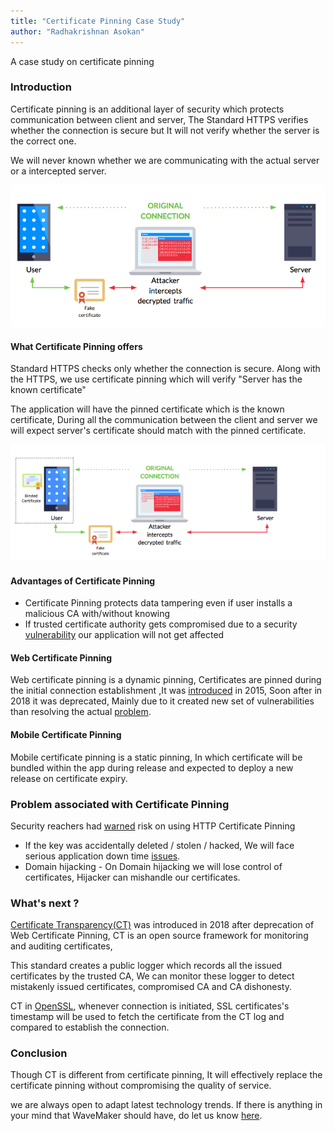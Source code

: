 ```yaml
---
title: "Certificate Pinning Case Study"
author: "Radhakrishnan Asokan"
---
```


A case study on certificate pinning

<!--truncate-->



### Introduction

Certificate pinning is an additional layer of security which protects communication between client and server, The Standard HTTPS verifies whether the connection is secure but It will not verify whether the server is the correct one.

We will never known whether we are communicating with the actual server or a intercepted server.

![MITM](/learn/assets/mitmdiagram.png)


#### What Certificate Pinning offers
Standard HTTPS checks only whether the connection is secure. Along with the HTTPS, we use certificate pinning which will verify "Server has the known certificate"

The application will have the pinned certificate which is the known certificate, During all the communication between the client and server we will expect server's certificate should match with the pinned certificate.

![MITM](/learn/assets/nomitmdiagram.png)


#### Advantages of Certificate Pinning
* Certificate Pinning protects data tampering even if user installs a malicious CA with/without knowing
* If trusted certificate authority gets compromised due to a security [vulnerability](https://en.wikipedia.org/wiki/Certificate_authority#CA_compromise) our application will not get affected


#### Web Certificate Pinning
Web certificate pinning is a dynamic pinning, Certificates are pinned during the initial connection establishment ,It was [introduced](https://developer.mozilla.org/en-US/docs/Web/HTTP/Public_Key_Pinning) in 2015, Soon after in 2018 it was deprecated, Mainly due to it created new set of vulnerabilities than resolving the actual [problem](https://scotthelme.co.uk/using-security-features-to-do-bad-things/).

#### Mobile Certificate Pinning
Mobile certificate pinning is a static pinning, In which certificate will be bundled within the app during release and expected to deploy a new release on certificate expiry.


### Problem associated with Certificate Pinning
Security reachers had [warned](https://scotthelme.co.uk/im-giving-up-on-hpkp/) risk on using HTTP Certificate Pinning

* If the key was accidentally deleted / stolen / hacked, We will face serious application down time [issues](https://www.smashingmagazine.com/be-afraid-of-public-key-pinning/).
* Domain hijacking - On Domain hijacking we will lose control of certificates, Hijacker can mishandle our certificates.

### What's next ?
[Certificate Transparency(CT)](http://www.certificate-transparency.org/what-is-ct) was introduced in 2018 after deprecation of Web Certificate Pinning, CT is an open source framework for monitoring and auditing certificates,

This standard creates a public logger which records all the issued certificates by the trusted CA, We can monitor these logger to detect mistakenly issued certificates, compromised CA and CA dishonesty.

CT in [OpenSSL](http://www.certificate-transparency.org/certificate-transparency-in-openssl), whenever connection is initiated, SSL certificates's timestamp will be used to fetch the certificate from the CT log and compared to establish the connection.


### Conclusion
Though CT is different from certificate pinning, It will effectively replace the certificate pinning without compromising the quality of service.

we are always open to adapt latest technology trends. If there is anything in your mind that WaveMaker should have, do let us know [here](mailto:info@wavemaker.com).

